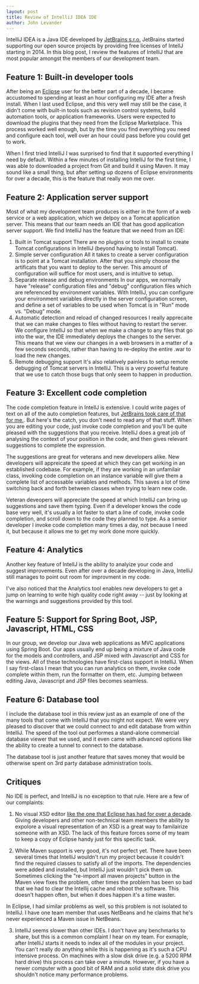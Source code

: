 ```yaml
---
layout: post
title: Review of IntelliJ IDEA IDE
author: John Levander
---
```


IntelliJ IDEA is a Java IDE developed by [JetBrains s.r.o.](www.jetbrains.com)  JetBrains started supporting our open source projects by providing free licenses of IntellJ starting in 2014.  In this blog post, I review the features of IntelliJ that are most popular amongst the members of our development team.

## Feature 1: Built-in developer tools
After being an [Eclipse](http://www.eclipse.org) user for the better part of a decade, I became accustomed to spending at least an hour configuring my IDE after a fresh install.  When I last used Eclipse, and this very well may still be the case, it didn't come with built-in tools such as revision control systems, build automation tools, or application frameworks.  Users were expected to download the plugins that they need from the Eclipse Marketplace. This process worked well enough, but by the time you find everything you need and configure each tool, well over an hour could pass before you could get to work.

When I first tried IntelliJ I was surprised to find that it supported everything I need by default.  Within a few minutes of installing IntelliJ for the first time, I was able to downloaded a project from Git and build it using Maven.  It may sound like a small thing, but after setting up dozens of Eclipse environments for over a decade, this is the feature that really won me over.

## Feature 2:  Application server support
Most of what my development team produces is either in the form of a web service or a web application, which we delpoy on a Tomcat application server.  This means that our team needs an IDE that has good application server support.  We find IntelliJ has the feature that we need from an IDE:

 1. Built in Tomcat support
There are no plugins or tools to install to create Tomcat configurations in IntelliJ (beyond having to install Tomcat).
 2. Simple server configuration
All it takes to create a server configuration is to point at a Tomcat installation. After that you simply choose the artificats that you want to deploy to the server.  This amount of configuration will suffice for most users, and is intuitive to setup.
 3. Separate release and debug environments
In our apps, we normally have "release" configuration files and "debug" configuration files which are referenced by environment variables.  With IntelliJ, you can configure your environment variables directly in the server configuration screen, and define a set of variables to be used when Tomcat is in "Run" mode vs. "Debug" mode.  
 4. Automatic detection and reload of changed resources
I really apprecaite that we can make changes to files without having to restart the server.  We configure IntelliJ so that when we make a change to any files that go into the war, the IDE immediately deploys the changes to the server.  This means that we view our changes in a web browsers in a matter of a few seconds seconds, rather than having to re-deploy the entire .war to load the new changes.
 5. Remote debugging support
It's also relatively painless to setup remote debugging of Tomcat servers in IntelliJ.  This is a very powerful feature that we use to catch those bugs that only seem to happen in production.

## Feature 3: Excellent code completion
The code completion feature in IntellJ is extensive. I could write pages of text on all of the auto completion features, but [JetBrains took care of that for me.](https://www.jetbrains.com/help/idea/2016.3/auto-completing-code.html).  But here's the catch, you don't need to read any of that stuff.  When you are editing your code, just invoke code completion and you'll be quite pleased with the suggestions that you receive.  IntelliJ does a great job of analysing the context of your position in the code, and then gives relevant suggestions to complete the expression.

The suggestions are great for veterans and new developers alike.  New developers will appreicate the speed at which they can get working in an established codebase.  For example, if they are working in an unfamilair class, invoking code completion on an instance variable will give them a complete list of accessable variables and methods.  This saves a lot of time switching back and forth between classes when trying to learn new code.

Veteran deveopers will appreciate the speed at which IntelliJ can bring up suggestions and save them typing.  Even if a developer knows the code base very well, it's usually a lot faster to start a line of code, invoke code completion, and scroll down to the code they planned to type.  As a senior developer I invoke code completion many times a day, not because I need it, but because it allows me to get
my work done more quickly.

## Feature 4: Analytics
Another key feature of IntellJ is the ability to analyize your code and suggest improvements.  Even after over a decade developing in Java, IntelliJ still manages to point out room for improvment in my code.

I've also noticed that the Analytics tool enables new developers to get a jump on learning to write high quality code right away --  just by looking at the warnings and suggestions provided by this tool.


## Feature 5: Support for Spring Boot, JSP, Javascript, HTML, CSS
In our group, we develop our Java web applications as MVC applications using Spring Boot.  Our apps usually end up being a mixture of Java code for the models and controllers, and JSP mixed with Javascript and CSS for the views.  All of these technologies have first-class support in IntelliJ.  When I say first-class I mean that you can run analytics on them, invoke code complete within them, run the formatter on them, etc.  Jumping between editing Java, Javascript and JSP files becomes seamless.


## Feature 6: Database tool
I include the database tool in this review just as an example of one of the many tools that come with IntelliJ that you might not expect.  We were very pleased to discover that we could connect to and edit database from within IntelliJ.  The speed of the tool out performes a stand-alone commercial database viewer that we used, and it even came with advanced options like the ability to create a tunnel to connect to the database.  

The database tool is just another feature that saves money that would be otherwise spent on 3rd party database administration tools. 

## Critiques
No IDE is perfect, and IntelliJ is no exception to that rule.  Here are a few of our complaints:

1.  No visual XSD editor [like the one that Eclipse has had for over a decade](https://wiki.eclipse.org/Introduction_to_the_XSD_Editor).  Giving developers and other non-technical team members the ability to expolore a visual representation of an XSD is a great way to familairize someone with an XSD.  The lack of this feature forces some of my team to keep a copy of Eclipse handy just for this specific task.

2.  While Maven support is very good, it's not perfect yet.  There have been several times that IntelliJ wouldn't run my project because it couldn't find the required classes to satisfy all of the imports.  The dependencies were added and installed, but IntelliJ just wouldn't pick them up.  Sometimes clicking the "re-import all maven projects" button in the Maven view fixes the problem, other times the problem has been so bad that we had to clear the Intellij cache and reboot the software.  This doesn't happen often, but when it does happen it's a time waster.

 In Eclipse, I had similar problems as well, so this problem is not isolated to IntelliJ.  I have one team member that uses NetBeans and he claims that he's never experienced a Maven issue in NetBeans.  
 
3. IntelliJ seems slower than other IDEs.  I don't have any benchmarks to share, but this is a common complaint I hear on my team.  For exmaple, after IntelliJ starts it needs to index all of the modules in your project.  You can't really do anything while this is happening as it's such a CPU intensive process.  On machines with a slow disk drive (e.g. a 5200 RPM hard drive) this process can take over a minute.  However, if you have a newer computer with a good bit of RAM and a solid state disk drive you shouldn't notice many performance problems.
